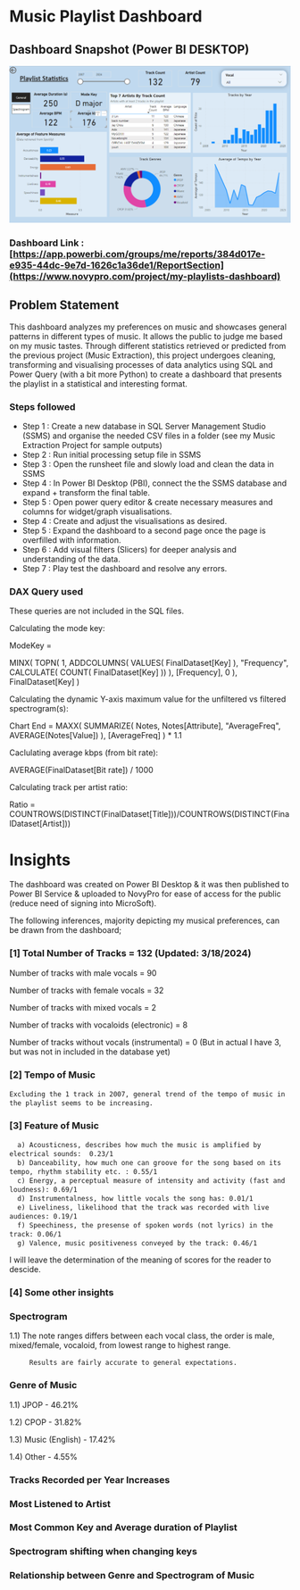 # Music Playlist Dashboard


## Dashboard Snapshot (Power BI DESKTOP)

![Dashboard_upload](https://raw.githubusercontent.com/Chak-C/PBI_playlist_dashboard/main/thumbnail.PNG)

### Dashboard Link : [https://app.powerbi.com/groups/me/reports/384d017e-e935-44dc-9e7d-1626c1a36de1/ReportSection](https://www.novypro.com/project/my-playlists-dashboard)

## Problem Statement

This dashboard analyzes my preferences on music and showcases general patterns in different types of music. It allows the public to judge me based on my music tastes. Through different statistics retrieved or predicted from the previous project (Music Extraction), this project undergoes cleaning, transforming and visualising processes of data analytics using SQL and Power Query (with a bit more Python) to create a dashboard that presents the playlist in a statistical and interesting format.


### Steps followed 

- Step 1 : Create a new database in SQL Server Management Studio (SSMS) and organise the needed CSV files in a folder (see my Music Extraction Project for sample outputs)
- Step 2 : Run initial processing setup file in SSMS
- Step 3 : Open the runsheet file and slowly load and clean the data in SSMS
- Step 4 : In Power BI Desktop (PBI), connect the the SSMS database and expand + transform the final table.
- Step 5 : Open power query editor & create necessary measures and columns for widget/graph visualisations.
- Step 4 : Create and adjust the visualisations as desired.
- Step 5 : Expand the dashboard to a second page once the page is overfilled with information.
- Step 6 : Add visual filters (Slicers) for deeper analysis and understanding of the data.
- Step 7 : Play test the dashboard and resolve any errors.
           
### DAX Query used

These queries are not included in the SQL files.

Calculating the mode key:

  ModeKey = 
  
  MINX(
      TOPN(
          1,
          ADDCOLUMNS(
              VALUES( FinalDataset[Key] ),
              "Frequency", CALCULATE(  COUNT( FinalDataset[Key] ))
          ),
          [Frequency],
          0
      ), FinalDataset[Key]
  )

Calculating the dynamic Y-axis maximum value for the unfiltered vs filtered spectrogram(s):

  Chart End = 
  MAXX(
      SUMMARIZE(
          Notes,
          Notes[Attribute],
          "AverageFreq", AVERAGE(Notes[Value])
      ),
      [AverageFreq]
  ) * 1.1

Caclulating average kbps (from bit rate):

  AVERAGE(FinalDataset[Bit rate]) / 1000

Calculating track per artist ratio:

  Ratio = COUNTROWS(DISTINCT(FinalDataset[Title]))/COUNTROWS(DISTINCT(FinalDataset[Artist]))
 
# Insights

The dashboard was created on Power BI Desktop & it was then published to Power BI Service & uploaded to NovyPro for ease of access for the public (reduce need of signing into MicroSoft).

The following inferences, majority depicting my musical preferences, can be drawn from the dashboard;

### [1] Total Number of Tracks = 132 (Updated: 3/18/2024)

   Number of tracks with male vocals = 90

   Number of tracks with female vocals = 32

   Number of tracks with mixed vocals = 2

   Number of tracks with vocaloids (electronic) = 8

   Number of tracks without vocals (instrumental) = 0 (But in actual I have 3, but was not in included in the database yet)
           
### [2] Tempo of Music

    Excluding the 1 track in 2007, general trend of the tempo of music in the playlist seems to be increasing.
  
### [3] Feature of Music 
  
      a) Acousticness, describes how much the music is amplified by electrical sounds:  0.23/1
      b) Danceability, how much one can groove for the song based on its tempo, rhythm stability etc. : 0.55/1
      c) Energy, a perceptual measure of intensity and activity (fast and loudness): 0.69/1
      d) Instrumentalness, how little vocals the song has: 0.01/1 
      e) Liveliness, likelihood that the track was recorded with live audiences: 0.19/1
      f) Speechiness, the presense of spoken words (not lyrics) in the track: 0.06/1
      g) Valence, music positiveness conveyed by the track: 0.46/1

  I will leave the determination of the meaning of scores for the reader to descide.

 ### [4] Some other insights
 
 ### Spectrogram
 
 1.1) The note ranges differs between each vocal class, the order is male, mixed/female, vocaloid, from lowest range to highest range.
 
         Results are fairly accurate to general expectations.

### Genre of Music

1.1) JPOP - 46.21%

1.2) CPOP - 31.82%

1.3) Music (English) - 17.42%

1.4) Other - 4.55%

### Tracks Recorded per Year Increases
### Most Listened to Artist
### Most Common Key and Average duration of Playlist
### Spectrogram shifting when changing keys
### Relationship between Genre and Spectrogram of Music
